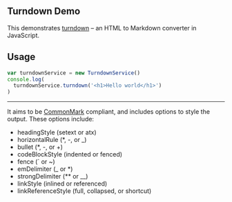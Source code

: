## Turndown Demo

This demonstrates [turndown](https://github.com/mixmark-io/turndown) – an HTML to Markdown converter in JavaScript.

## Usage

```js
var turndownService = new TurndownService()
console.log(
  turndownService.turndown('<h1>Hello world</h1>')
)
```

---

It aims to be [CommonMark](http://commonmark.org/) compliant, and includes options to style the output. These options include:

-   headingStyle (setext or atx)
-   horizontalRule (\*, -, or \_)
-   bullet (\*, -, or +)
-   codeBlockStyle (indented or fenced)
-   fence (\` or ~)
-   emDelimiter (\_ or \*)
-   strongDelimiter (\*\* or \_\_)
-   linkStyle (inlined or referenced)
-   linkReferenceStyle (full, collapsed, or shortcut)